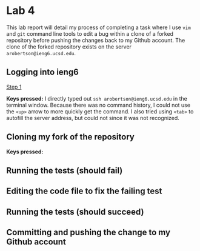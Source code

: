 # Lab 4

This lab report will detail my process of completing a task where I use `vim` and `git` command line tools to edit a bug within a clone of a forked repository before pushing the changes back to my Github account. The clone of the forked repository exists on the server `arobertson@ieng6.ucsd.edu`. 

## Logging into ieng6

[Step 1](Step1.png)

**Keys pressed:** I directly typed out `ssh arobertson@ieng6.ucsd.edu` in the terminal window. Because there was no command history, I could not use the `<up>` arrow to more quickly get the command. I also tried using `<tab>` to autofill the server address, but could not since it was not recognized. 

## Cloning my fork of the repository 



**Keys pressed:** 
## Running the tests (should fail)
## Editing the code file to fix the failing test
## Running the tests (should succeed)
## Committing and pushing the change to my Github account
